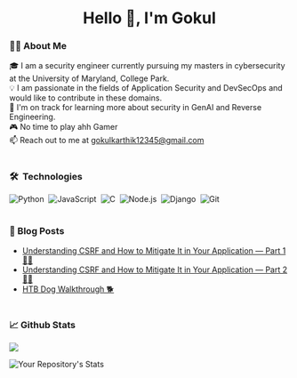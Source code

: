 <h1 align="center">Hello 🙌, I'm Gokul</h1>
<h3 align="center"></h3>

### 👨‍💻 About Me
🎓 I am a security engineer currently pursuing my masters in cybersecurity at the University of Maryland, College Park.  
💡 I am passionate in the fields of Application Security and DevSecOps and would like to contribute in these domains.  
🌱 I'm on track for learning more about security in GenAI and Reverse Engineering.   
🎮 No time to play ahh Gamer   
📫 Reach out to me at [gokulkarthik12345@gmail.com](gokulkarthik12345@gmail.com)   

#

### 🛠 &nbsp;Technologies

![Python](https://img.shields.io/badge/-Python-05122A?style=flat&logo=python)&nbsp;
![JavaScript](https://img.shields.io/badge/-JavaScript-05122A?style=flat&logo=javascript)&nbsp;
![C](https://img.shields.io/badge/-C-05122A?style=flat&logo=C&logoColor=A8B9CC)&nbsp;
![Node.js](https://img.shields.io/badge/-Node.js-05122A?style=flat&logo=node.js)&nbsp;
![Django](https://img.shields.io/badge/-Django-05122A?style=flat&logo=django&logoColor=092E20)&nbsp;
![Git](https://img.shields.io/badge/-Git-05122A?style=flat&logo=git)&nbsp;

#

### 📕 Blog Posts
- [Understanding CSRF and How to Mitigate It in Your Application — Part 1 👨‍💻](https://medium.com/bugbountywriteup/understanding-csrf-and-how-to-prevent-it-in-your-application-part-1-9178bbc828d7)
- [Understanding CSRF and How to Mitigate It in Your Application — Part 2 👨‍💻](https://medium.com/@gokul_karthik/understanding-csrf-and-how-to-prevent-it-in-your-application-part-2-4cfd2940e236)
- [HTB Dog Walkthrough 🐕](https://medium.com/bugbountywriteup/htb-dog-walkthrough-2d840513f463)

#

### 📈 Github Stats
<img src="https://komarev.com/ghpvc/?username=goku007xx"/>

![Your Repository's Stats](https://github-readme-stats.vercel.app/api/top-langs/?username=goku007xx&theme=tokyonight)

#
